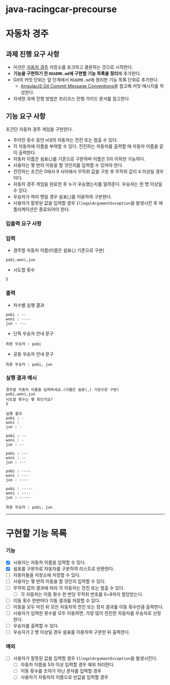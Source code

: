 # java-racingcar-precourse
# **자동차 경주**

## **과제 진행 요구 사항**

- 미션은 [자동차 경주](https://github.com/woowacourse-precourse/java-racingcar-7) 저장소를 포크하고 클론하는 것으로 시작한다.
- **기능을 구현하기 전 `README.md`에 구현할 기능 목록을 정리**해 추가한다.
- Git의 커밋 단위는 앞 단계에서 `README.md`에 정리한 기능 목록 단위로 추가한다.
    - [AngularJS Git Commit Message Conventions](https://gist.github.com/stephenparish/9941e89d80e2bc58a153)을 참고해 커밋 메시지를 작성한다.
- 자세한 과제 진행 방법은 프리코스 진행 가이드 문서를 참고한다.

## **기능 요구 사항**

초간단 자동차 경주 게임을 구현한다.

- 주어진 횟수 동안 n대의 자동차는 전진 또는 멈출 수 있다.
- 각 자동차에 이름을 부여할 수 있다. 전진하는 자동차를 출력할 때 자동차 이름을 같이 출력한다.
- 자동차 이름은 쉼표(,)를 기준으로 구분하며 이름은 5자 이하만 가능하다.
- 사용자는 몇 번의 이동을 할 것인지를 입력할 수 있어야 한다.
- 전진하는 조건은 0에서 9 사이에서 무작위 값을 구한 후 무작위 값이 4 이상일 경우이다.
- 자동차 경주 게임을 완료한 후 누가 우승했는지를 알려준다. 우승자는 한 명 이상일 수 있다.
- 우승자가 여러 명일 경우 쉼표(,)를 이용하여 구분한다.
- 사용자가 잘못된 값을 입력할 경우 `IllegalArgumentException`을 발생시킨 후 애플리케이션은 종료되어야 한다.

### **입출력 요구 사항**

### **입력**

- 경주할 자동차 이름(이름은 쉼표(,) 기준으로 구분)

```
pobi,woni,jun

```

- 시도할 횟수

```
5

```

### **출력**

- 차수별 실행 결과

```
pobi : --
woni : ----
jun : ---

```

- 단독 우승자 안내 문구

```
최종 우승자 : pobi

```

- 공동 우승자 안내 문구

```
최종 우승자 : pobi, jun

```

### **실행 결과 예시**

```
경주할 자동차 이름을 입력하세요.(이름은 쉼표(,) 기준으로 구분)
pobi,woni,jun
시도할 횟수는 몇 회인가요?
5

실행 결과
pobi : -
woni :
jun : -

pobi : --
woni : -
jun : --

pobi : ---
woni : --
jun : ---

pobi : ----
woni : ---
jun : ----

pobi : -----
woni : ----
jun : -----

최종 우승자 : pobi, jun

```

---

# 구현할 기능 목록

### 기능

- [x]  사용자는 자동차 이름을 입력할 수 있다.
- [x]  쉼표를 구분자로 자동차를 구분하여 리스트로 반환한다.
- [ ]  자동차들을 저장소에 저장할 수 있다.
- [ ]  사용자는 몇 번의 이동을 할 것인지 입력할 수 있다.
- [ ]  무작위 값의 결과에 따라 각 자동차는 전진 또는 멈출 수 있다.
   - [ ]  각 자동차는 이동 횟수 한 번당 무작위 번호를 0~9까지 할당받는다.
- [ ]  이동 횟수 한번마다 이동 결과를 저장할 수 있다.
- [ ]  이동을 모두 마친 뒤 모든 자동차의 전진 또는 정지 결과를 이동 횟수만큼 출력한다.
- [ ]  사용자가 입력한 횟수를 모두 이동하면, 가장 많이 전진한 자동차를 우승자로 선정한다.
- [ ]  우승자를 출력할 수 있다.
- [ ]  우승자가 2 명 이상일 경우 쉼표를 이용하여 구분한 뒤 출력한다.

### 예외

- [ ]  사용자가 잘못된 값을 입력할 경우 `IllegalArgumentException`을 발생시킨다.
    - [ ]  자동차 이름을 5자 이상 입력할 경우 예외 처리한다.
    - [ ]  이동 횟수를 숫자가 아닌 문자를 입력할 경우
    - [ ]  사용자가 자동차의 이름으로 빈값을 입력할 경우
